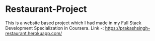 # Restaurant-Project
This is a website based project which I had made in my Full Stack Development Specialization in Coursera.
Link -: https://prakashsingh-restaurant.herokuapp.com/
